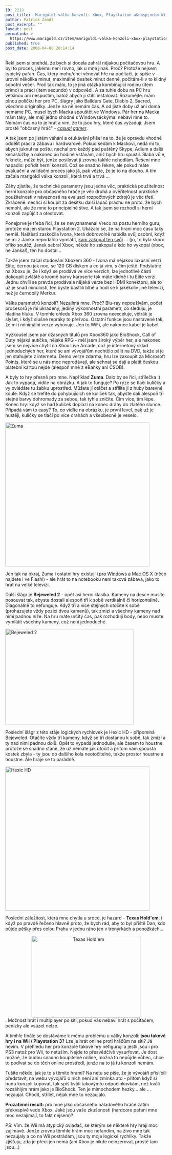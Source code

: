 ```yaml
---
ID: 2219
post_title: 'Marigoldí válka konzolí: Xbox, Playstation a&nbsp;nebo Wii'
author: Patrick Zandl
post_excerpt: ""
layout: post
permalink: >
  https://www.marigold.cz/item/marigoldi-valka-konzoli-xbox-playstation-a-nebo-wii
published: true
post_date: 2008-04-08 20:14:14
---
```

Řekl jsem si onehdá, že bych si docela zahrál nějakou počítačovou hru. A byl to proces, jakému není rovno, jak u mne jinak. Proč? Protože nejsem typický pařan. Čas, který mohu/chci věnovat hře na počítači, je spíše v úrovni několika minut, maximálně desítek minut denně, počítám-li v to klidný sobotní večer. Proč tak málo, to je jiná otázka kombinující rodinu (item primo) a práci (item secundo) v odpovědi. A za tuhle dobu na PC hru většinou ani nespustím, natož abych ji stihl instalovat. Rozumějte: mám plnou poličku her pro PC, šlágry jako Balldurs Gate, Diablo 2, Sacred, všechno originálky. Jenže na ně nemám čas. A od jisté doby už ani doma nemáme PC, musel bych Macka spouštět ve Windows. Pár her na Macka mám taky, ale mají jedno shodné s Windowsáckýma: nebaví mne to. Nemám čas na to je hrát a vím, že to jsou hry, které čas vyžadují. Jsem prostě "občasný hráč" - <em><a href="http://en.wikipedia.org/wiki/Casual_gamer">casual gamer</a></em>.

A tak jsem po jistém váhání a oťukávání přišel na to, že je opravdu vhodné oddělit práci a zábavu i hardwarově. Pokud sedám k Mackovi, nedá mi to, abych juknul na poštu, nechal pro každý pád puštěný Skype, Adium a další kecaslužby a nakonec po hodině vstávám, aniž bych hru spustil. Slabá vůle, řeknete, může být, jenže posilovat ji zrovna takhle nehodlám. Řešení mne napadlo: pořídit herní konzoli. Což se snadno řekne, ale pokud máte evaluační a validační proces jako já, pak vězte, že je to na dlouho. A tím začala marigoldí válka konzolí, která trvá a trvá ... 

Záhy zjistíte, že technické parametry jsou jedna věc, praktická použitelnost herní konzole pro občasného hráče je věc druhá a ověřitelnost praktické použitelnosti v návaznosti na evaluaci rozpočtových zdrojů je věc třetí. Zkráceně: nechci si koupit za desítku další lapač prachu ne proto, že bych nemohl, ale že mne to principielně štve. A tak jsem se rozhodl si herní konzoli zapůjčit a otestovat. 
<!--more-->
Ponejprve je třeba říci, že se nevyznamenal Vreco na postu herního guru, protože má jen starou Playstation 2. Ukázalo se, že na hraní moc času taky neměl. Naštěstí zaskočila Ivona, která dobrovolně nabídla svůj osobní, když se mi z Janka nepodařilo vymlátit, <a href="http://www.stream.cz/video/58273-xbox-360-zadarmo-noisebrothers">kam zakopal ten svůj</a> ... (jo, to byla skoro ofiko soutěž, Janek sebral Xbox, někde ho zakopal a kdo ho vykopal (xbox, ne Janka!), ten ho dostal...

Takže jsem začal studování Xboxem 360 - Ivona má nějakou luxusní verzi Elite, černou jak noc, se 120 GB diskem a co já vím, s čím ještě. Podstatné na Xboxu je, že i když se prodává ve více verzích, lze jednotlivé části dokoupit zvláště a kromě barvy karoserie tak máte klidně i tu Elite verzi. Jednu chvíli se pravda prodávala nějaká verze bez HDMI konektoru, ale to už je snad minulostí, ten byste bastlili blbě a hodí se k jakékoliv jiné televizi, než je černobílý Merkur.

Válka parametrů konzolí? Nezajímá mne. Proč? Blu-ray nepoužívám, počet procesorů je mi ukradený, jediný výkonnostní parametr, co sleduju, je hladina hluku. V tomhle ohledu Xbox 360 zrovna neexceluje, větrák je slyšet, i když slušné repráky to přeřvou. Ostatní funkce jsou nastavené tak, že mi i minimální verze vyhovuje. Jen to WiFi, ale nakonec kabel je kabel. 

Vyzkoušel jsem pár úžasných titulů pro Xbox360 jako BioShock, Call of Duty nějaká autíčka, nějaké RPG - měl jsem široký výběr her, ale nakonec jsem se nejvíce chytil na Xbox Live Arcade, což je internetový sklad jednoduchých her, které se ani vývojářům nechtělo pálit na DVD, takže si je jen stahujete z internetu. Demo verze zdarma, hru lze zakoupit za Microsoft Points, které se u nás moc neprodávají, ale sehnat se dají a platit českou platební kartou nejde (alespoň mně z eBanky ani ČSOB).

A byly to hry přesně pro mne. Například <strong>Zuma</strong>. Dalo by se říci, střílečka :) Jak to vypadá, vidíte na obrázku. A jak to funguje? Po rýze se tlačí kuličky a vy ovládáte tu žabku uprostřed. Můžete jí otáčet a střílíte jí z huby barevné koule. Když se trefíte do pohybujících se kuliček tak, abyste dali alespoň tři stejné barvy dohromady za sebou, tak tyhle zničíte. Čím více, tím lépe. Konec hry: když se had kuliček doplazí na konec dráhy do zlatého slunce. Připadá vám to easy? To, co vidíte na obrázku, je první level, pak už je hustěji, kuličky se tlačí po více drahách a všeobecně je veselo. 

<img src="http://www.marigold.cz/wp-content/uploads//10EF3E5B-D6F0-468D-A55B-54ED3500421D.jpg" alt="Zuma" border="0" width="450"  />

Jen tak na okraj, Zuma i ostatní hry existují <a href="http://www.popcap.com/">i pro Windows a Mac OS X</a> (něco najdete i ve Flashi) - ale hrát to na notebooku není taková zábava, jako to hrát na velké televizi. 

Další šlágr je <strong>Bejeweled 2</strong> - opět asi herní klasika. Kameny na desce musíte posouvat tak, abyste dostali alespoň tři k sobě vertikálně či horizontálně. Diagonálně to nefunguje. Když tři a více stejných otočíte k sobě (prohazujete vždy pozici dvou kamenů), tak zmizí a všechny kameny nad nimi padnou níže. Na hru máte určitý čas, pak rozhodují body, nebo musíte vymlátit všechny kameny, což není jednoduché. 

<img src="http://www.marigold.cz/wp-content/uploads//F9AA60BF-DCB2-4257-A2B9-332569CE1F33.jpg" alt="Bejeweled 2" border="0" width="400" height="300" /> 

Poslední šlágr z této stáje logických rychlovek je Hexic HD - připomíná Bejeweled. Otáčíte vždy tři kameny, když se tři dostanou k sobě, tak zmizí a ty nad nimi padnou dolů. Opět to vypadá jednoduše, ale časem to houstne, protože se snadno stane, že už nemáte jak otočit a přitom vám spousta kostek zbyla - ty jsou do dalšího kola neotočitelné, takže prostor houstne a houstne. Ale hraje se to parádně. 

 <img src="http://www.marigold.cz/wp-content/uploads//227C1C47-BE05-4836-9A08-9B712E0E019D.jpg" alt="Hexic HD" border="0" width="450" />

Poslední záležitost, která mne chytla u srdce, je hazard - <strong>Texas Hold'em</strong>, i když po pravdě řečeno hlavně proto, že bych rád, aby to byl příště Dan, kdo půjde pěšky přes celou Prahu v jednu ráno jen v trenýrkách a ponožkách... <div style="text-align:center;"><img src="http://www.marigold.cz/wp-content/uploads//38C411F5-C197-4B1D-9A70-A088EB5895CC.jpg" alt="Texas Hold'em" border="0" width="340" height="255" /></div>. Možnost hrát i multiplayer po síti, pokud vás nebaví hrát s počítačem, penízky ale vsázet nelze. 

A tímhle finále se dostáváme k mému problému u války konzolí: <strong>jsou takové hry i na Wii / Playstation 3?</strong> Lze je hrát online proti hráčům na síti? Já nevím. V přehledu her pro konzole takové hry nefigurují a jestli jsou i pro PS3 natož pro Wii, to netuším. Nejde to přesvědčivě vysurfovat. Je dost možné, že budou snadno koupitelné online, možná to nepůjde vůbec, chce to podívat se do těch online prostředí, jenže na to já tu konzoli nemám. 

Tušíte někdo, jak je to s těmito hrami? Na netu se píše, že je vývojáři přislíbili představit, na webu vývojářů o nich není ani zmínka atd - přitom když si budu konzoli kupovat, tak spíš kvůli takovýmto odpočinkovkám, než kvůli rozsáhlým hrám jako je BioShock. Ten je mimochodem hezky... ale ... nezaujal. Chodit, střílet, nějak mne to nezaujalo. 

<strong>Prozatimní result:</strong> pro mne jako občasného náladového hráče zatím překvapivě vede Xbox. Jaké jsou vaše zkušenosti (hardcore pařani mne moc nezajímají, to fakt nejsem)?

PS: Vím. že Wii má atypický ovladač, se kterým se některé hry hrají moc zajímavě. Jenže zrovna těmhle hrám moc nefandím, na živo mne tak nezaujaly a co na Wii postrádám, jsou ty moje logické rychlíky. Takže zjišťuju, zda je přeci jen nemá (ani Xbox je nikde neinzeroval, prostě tam jsou...)